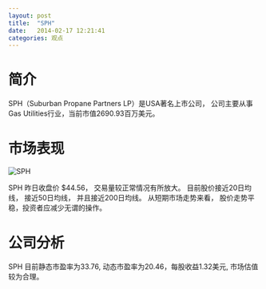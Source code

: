 ```yaml
---
layout: post
title:  "SPH"
date:   2014-02-17 12:21:41
categories: 观点
---
```


# 简介
SPH（Suburban Propane Partners LP）是USA著名上市公司，
公司主要从事Gas Utilities行业，当前市值2690.93百万美元。

# 市场表现

![SPH](http://finviz.com/chart.ashx?t=SPH&ty=c&ta=1&p=d&s=l)

SPH 昨日收盘价 $44.56，
交易量较正常情况有所放大。
目前股价接近20日均线，
接近50日均线，
并且接近200日均线。
从短期市场走势来看，
股价走势平稳，投资者应减少无谓的操作。

# 公司分析
SPH 目前静态市盈率为33.76, 动态市盈率为20.46，每股收益1.32美元,
市场估值较为合理。
